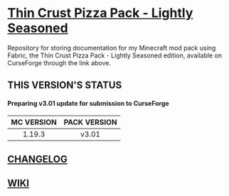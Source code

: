 # [Thin Crust Pizza Pack - Lightly Seasoned](https://www.curseforge.com/minecraft/modpacks/thin-crust-pizza-pack-lightly-seasoned)
Repository for storing documentation for my Minecraft mod pack using Fabric, the Thin Crust Pizza Pack - Lightly Seasoned edition, available on CurseForge through the link above.

## THIS VERSION'S STATUS
#### Preparing v3.01 update for submission to CurseForge
| MC VERSION | PACK VERSION |
| :---: | :---: |
| 1.19.3 | v3.01 | 

## [CHANGELOG](CHANGELOG.md)
## [WIKI](https://github.com/NFinET/MC-TCPP-Lightly-Seasoned/wiki)
